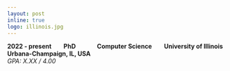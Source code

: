 ```yaml
---
layout: post
inline: true
logo: illinois.jpg
---
```


<b>2022 - present&emsp;&emsp;PhD&emsp;&emsp;&emsp;&ensp;Computer Science&emsp;&emsp;University of Illinois Urbana-Champaign, IL, USA</b>
<br>
<i>GPA: X.XX / 4.00</i>
